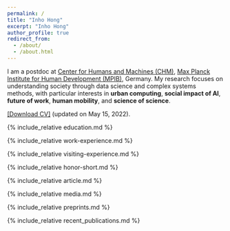 ```yaml
---
permalink: /
title: "Inho Hong"
excerpt: "Inho Hong"
author_profile: true
redirect_from: 
  - /about/
  - /about.html
---
```


I am a postdoc at [Center for Humans and Machines (CHM)](https://www.mpib-berlin.mpg.de/chm), [Max Planck Institute for Human Development (MPIB)](https://www.mpib-berlin.mpg.de/en), Germany. My research focuses on understanding society through data science and complex systems methods, with particular interests in <b>urban computing</b>, <b>social impact of AI</b>, <b>future of work</b>, <b>human mobility</b>, and <b>science of science</b>.

<a href="https://github.com/inhohong/inhohong.github.io/raw/master/images/CV_Inho_Hong.pdf" target="_blank">[Download CV]</a> (updated on May 15, 2022).

{% include_relative education.md %}

{% include_relative work-experience.md %}

{% include_relative visiting-experience.md %}

{% include_relative honor-short.md %}

{% include_relative article.md %}

{% include_relative media.md %}

{% include_relative preprints.md %}

{% include_relative recent_publications.md %}


